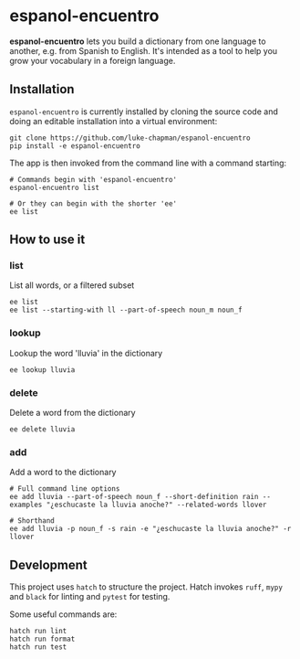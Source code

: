 # espanol-encuentro

**espanol-encuentro** lets you build a dictionary from one language to another, e.g. from Spanish to English. It's intended as a tool to help you grow your vocabulary in a foreign language.

## Installation
`espanol-encuentro` is currently installed by cloning the source code and doing an editable installation into a virtual environment:
```
git clone https://github.com/luke-chapman/espanol-encuentro
pip install -e espanol-encuentro
```
The app is then invoked from the command line with a command starting:
```
# Commands begin with 'espanol-encuentro'
espanol-encuentro list

# Or they can begin with the shorter 'ee'
ee list
```
## How to use it
### list
List all words, or a filtered subset
```
ee list
ee list --starting-with ll --part-of-speech noun_m noun_f
```

### lookup
Lookup the word 'lluvia' in the dictionary
```
ee lookup lluvia
```

### delete
Delete a word from the dictionary
```
ee delete lluvia
```

### add
Add a word to the dictionary
```
# Full command line options
ee add lluvia --part-of-speech noun_f --short-definition rain --examples "¿eschucaste la lluvia anoche?" --related-words llover

# Shorthand
ee add lluvia -p noun_f -s rain -e "¿eschucaste la lluvia anoche?" -r llover
```

## Development
This project uses `hatch` to structure the project. Hatch invokes `ruff`, `mypy` and `black` for linting and `pytest` for testing.

Some useful commands are:
```
hatch run lint
hatch run format
hatch run test
```
